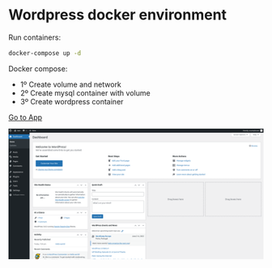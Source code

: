 # Wordpress docker environment

Run containers:

```bash
docker-compose up -d
```

Docker compose:

- 1º Create volume and network
- 2º Create mysql container with volume
- 3º Create wordpress container

[Go to App](<http://localhost:8080>)

![wordpress dashboard](./wordpress-dashboard.png)
